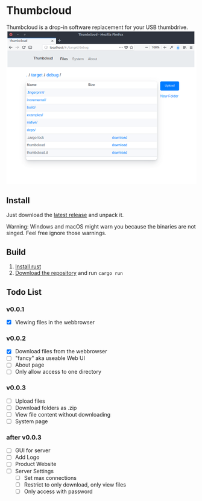 # Thumbcloud
Thumbcloud is a drop-in software replacement for your USB thumbdrive.
![Screenshot](./screenshot.png)

## Install
Just download the [latest release](https://github.com/flofriday/thumbcloud/releases) and unpack it.

Warning: Windows and macOS might warn you because the binaries are not singed. Feel free ignore those warnings.

## Build
1. [Install rust](https://doc.rust-lang.org/book/second-edition/ch01-01-installation.html)
2. [Download the repository](https://github.com/flofriday/thumbcloud/archive/master.zip) and run `cargo run`

## Todo List 
### v0.0.1
- [X] Viewing files in the webbrowser

### v0.0.2
- [X] Download files from the webbrowser
- [ ] "fancy" aka useable Web UI
- [ ] About page
- [ ] Only allow access to one directory

### v0.0.3
- [ ] Upload files
- [ ] Download folders as .zip
- [ ] View file content without downloading
- [ ] System page

### after v0.0.3
- [ ] GUI for server
- [ ] Add Logo
- [ ] Product Website
- [ ] Server Settings
    - [ ] Set max connections
    - [ ] Restrict to only download, only view files
    - [ ] Only access with password

